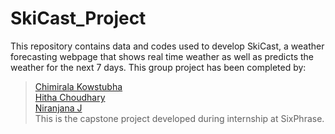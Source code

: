 # SkiCast_Project
This repository contains data and codes used to develop SkiCast, a weather forecasting webpage that shows real time weather as well as predicts the weather for the next 7 days.
This group project has been completed by:  
> [Chimirala Kowstubha](https://github.com/Kowstubha9)  
> [Hitha Choudhary](https://github.com/hithachoudhary)  
> [Niranjana J](https://github.com/niranjanaj628)  
This is the capstone project developed during internship at SixPhrase.
